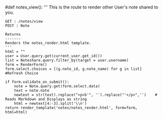 #def notes_view():
    '''
    This is the route to render other User's note shared to you.

    GET : /notes/view
    POST : Note

    Returns
    -------
    Renders the notes_render.html template.
    '''
    html = ""
    user = User.query.get(current_user.get_id())
    list = Noteshare.query.filter_by(target = user.username)
    form = RenderForm()
    form.select.choices = [(g.note_id, g.note_name) for g in list] #Refresh Choice

    if form.validate_on_submit():
        note = Note.query.get(form.select.data)
        text = note.note
        newtext = str(text).replace("<p>b'", '').replace("'</p>",'')    # Reads Markdown and Displays as string
        html = newtext[4:-3].split('\\n')
    return render_template('notes/notes_render.html', form=form, html=html)

